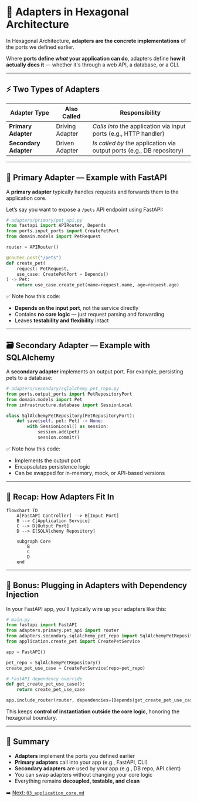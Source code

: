 # 🔌 Adapters in Hexagonal Architecture

In Hexagonal Architecture, **adapters are the concrete implementations** of the ports we defined earlier.

Where **ports define *what* your application can do**, adapters define **how it actually does it** — whether it's through a web API, a database, or a CLI.

---

## ⚡ Two Types of Adapters

| Adapter Type         | Also Called     | Responsibility                                     |
|----------------------|-----------------|----------------------------------------------------|
| **Primary Adapter**  | Driving Adapter | *Calls into* the application via input ports (e.g., HTTP handler) |
| **Secondary Adapter**| Driven Adapter  | *Is called by* the application via output ports (e.g., DB repository) |

---

## 🧭 Primary Adapter — Example with FastAPI

A **primary adapter** typically handles requests and forwards them to the application core.

Let’s say you want to expose a `/pets` API endpoint using FastAPI:

```python
# adapters/primary/pet_api.py
from fastapi import APIRouter, Depends
from ports.input_ports import CreatePetPort
from domain.models import PetRequest

router = APIRouter()

@router.post("/pets")
def create_pet(
    request: PetRequest,
    use_case: CreatePetPort = Depends()
) -> Pet:
    return use_case.create_pet(name=request.name, age=request.age)
```

✅ Note how this code:

* **Depends on the input port**, not the service directly
* Contains **no core logic** — just request parsing and forwarding
* Leaves **testability and flexibility** intact

---

## 🗃️ Secondary Adapter — Example with SQLAlchemy

A **secondary adapter** implements an output port. For example, persisting pets to a database:

```python
# adapters/secondary/sqlalchemy_pet_repo.py
from ports.output_ports import PetRepositoryPort
from domain.models import Pet
from infrastructure.database import SessionLocal

class SqlAlchemyPetRepository(PetRepositoryPort):
    def save(self, pet: Pet) -> None:
        with SessionLocal() as session:
            session.add(pet)
            session.commit()
```

✅ Note how this code:

* Implements the output port
* Encapsulates persistence logic
* Can be swapped for in-memory, mock, or API-based versions

---

## 🧠 Recap: How Adapters Fit In

```mermaid
flowchart TD
    A[FastAPI Controller] --> B[Input Port]
    B --> C[Application Service]
    C --> D[Output Port]
    D --> E[SQLAlchemy Repository]

    subgraph Core
        B
        C
        D
    end
```

---

## 🧪 Bonus: Plugging in Adapters with Dependency Injection

In your FastAPI app, you'll typically wire up your adapters like this:

```python
# main.py
from fastapi import FastAPI
from adapters.primary.pet_api import router
from adapters.secondary.sqlalchemy_pet_repo import SqlAlchemyPetRepository
from application.create_pet import CreatePetService

app = FastAPI()

pet_repo = SqlAlchemyPetRepository()
create_pet_use_case = CreatePetService(repo=pet_repo)

# FastAPI dependency override
def get_create_pet_use_case():
    return create_pet_use_case

app.include_router(router, dependencies=[Depends(get_create_pet_use_case)])
```

This keeps **control of instantiation outside the core logic**, honoring the hexagonal boundary.

---

## 🧩 Summary

* **Adapters** implement the ports you defined earlier
* **Primary adapters** call into your app (e.g., FastAPI, CLI)
* **Secondary adapters** are used by your app (e.g., DB repo, API client)
* You can swap adapters without changing your core logic
* Everything remains **decoupled, testable, and clean**

➡️ [Next: `03_application_core.md`](./03_application_core.md)

